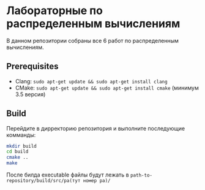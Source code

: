 # Лабораторные по распределенным вычислениям

В данном репозитории собраны все 6 работ по распределенным вычислениям. 

## Prerequisites

* Clang: `sudo apt-get update && sudo apt-get install clang`
* CMake: `sudo apt-get update && sudo apt-get install cmake` (минимум 3.5 версия)

## Build

Перейдите в дирректорию репозитория и выполните последующие комманды:

```sh
mkdir build
cd build
cmake ..
make
```

После билда executable файлы будут лежать в `path-to-repository/build/src/pa(тут номер pa)/`